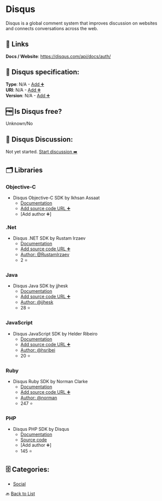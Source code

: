 # Disqus
Disqus is a global comment system that improves discussion on websites and connects conversations across the web.

##  🔗 Links
**Docs / Website**: https://disqus.com/api/docs/auth/

## 🧬 Disqus specification:
**Type**: N/A - [Add ➕](https://github.com/apis-list/apis-list/edit/main/apis-list.yaml)  
**URI**: N/A - [Add ➕](https://github.com/apis-list/apis-list/edit/main/apis-list.yaml)  
**Version**: N/A - [Add ➕](https://github.com/apis-list/apis-list/edit/main/apis-list.yaml)

## 🆓 Is Disqus free?
 Unknown/No 

## 💬 Disqus Discussion:
Not yet started. [Start discussion ➡️](https://github.com/apis-list/apis-list/discussions/new)

## 🗂️ Libraries
### Objective-C
- Disqus Objective-C SDK by Ikhsan Assaat
    - [Documentation](https://github.com/ikhsan/IADisquser)
    - [Add source code URL ➕]()
    - [Add author ➕]

### .Net
- Disqus .NET SDK by Rustam Irzaev
    - [Documentation](https://github.com/Lenivetc/DisqusNET)
    - [Add source code URL ➕]()
    - [Author: @RustamIrzaev](https://github.com/RustamIrzaev)
    - 2 ⭐

### Java
- Disqus Java SDK by jjhesk
    - [Documentation](https://github.com/jjhesk/DisqusSDK-Android)
    - [Add source code URL ➕]()
    - [Author: @jjhesk](https://github.com/jjhesk)
    - 28 ⭐

### JavaScript
- Disqus JavaScript SDK by Helder Ribeiro
    - [Documentation](https://github.com/obvio171/meteor-disqus)
    - [Add source code URL ➕]()
    - [Author: @hsribei](https://github.com/hsribei)
    - 20 ⭐

### Ruby
- Disqus Ruby SDK by Norman Clarke
    - [Documentation](https://github.com/norman/disqus)
    - [Add source code URL ➕]()
    - [Author: @norman](https://github.com/norman)
    - 247 ⭐

### PHP
- Disqus PHP SDK by Disqus
    - [Documentation](https://help.disqus.com/customer/portal/articles/472115-libraries)
    - [Source code](https://github.com/disqus/disqus-php)
    - [Add author ➕]
    - 145 ⭐


## 🗄️ Categories:
- [Social](https://github.com/apis-list/apis-list#social-)

🔙  [Back to List](https://github.com/apis-list/apis-list)
